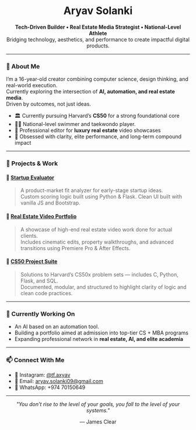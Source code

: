 <h1 align="center">Aryav Solanki</h1>
<p align="center">
  <strong>Tech-Driven Builder • Real Estate Media Strategist • National-Level Athlete</strong><br>
  Bridging technology, aesthetics, and performance to create impactful digital products.
</p>

---

### 🚀 About Me
I’m a 16-year-old creator combining computer science, design thinking, and real-world execution.  
Currently exploring the intersection of **AI, automation, and real estate media**.  
Driven by outcomes, not just ideas.

- 🏛 Currently pursuing Harvard’s **CS50** for a strong foundational core
- 🏊‍♂️ National-level swimmer and taekwondo player.
- 🎥 Professional editor for **luxury real estate** video showcases
- 🧠 Obsessed with clarity, elite performance, and long-term compound impact

---

### 🧩 Projects & Work

#### 🔹 [Startup Evaluator](https://github.com/aryuv/startup-evaluator-backend)
> A product-market fit analyzer for early-stage startup ideas.  
Custom scoring logic built using Python & Flask. Clean UI built with vanilla JS and Bootstrap.

#### 🔹 [Real Estate Video Portfolio](https://github.com/aryuv/realestate-by-aryav)
> A showcase of high-end real estate video work done for actual clients.  
Includes cinematic edits, property walkthroughs, and advanced transitions using Premiere Pro & After Effects.

#### 🔹 [CS50 Project Suite](https://github.com/me50/aryuv)
> Solutions to Harvard’s CS50x problem sets — includes C, Python, Flask, and SQL.  
Documented, modular, and structured to highlight clarity of logic and clean code practices.

---

### 🧭 Currently Working On
- An AI based on an automation tool.
- Building a portfolio aimed at admission into top-tier CS + MBA programs  
- Expanding professional network in **real estate, AI, and elite academia**

---

### 📫 Connect With Me
- 📸 Instagram: [@tf.axyav](https://instagram.com/tf.axyav)  
- 📧 Email: aryav.solanki09@gmail.com  
- 💬 WhatsApp: +974 70150649  

---

<p align="center"><i>"You don’t rise to the level of your goals, you fall to the level of your systems."</i></p>
<p align="center">— James Clear</p>

<!--
**aryuv/aryuv** is a ✨ _special_ ✨ repository because its `README.md` (this file) appears on your GitHub profile.

Here are some ideas to get you started:

- 🔭 I’m currently working on ...
- 🌱 I’m currently learning ...
- 👯 I’m looking to collaborate on ...
- 🤔 I’m looking for help with ...
- 💬 Ask me about ...
- 📫 How to reach me: ...
- 😄 Pronouns: ...
- ⚡ Fun fact: ...
-->
